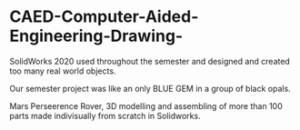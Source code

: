 # CAED-Computer-Aided-Engineering-Drawing-
SolidWorks 2020 used throughout the semester and designed and created too many real world objects.

Our semester project was like an only BLUE GEM in a group of black opals. 

Mars Perseerence Rover, 3D modelling and assembling of more than 100 parts made indivisually from scratch in Solidworks.
